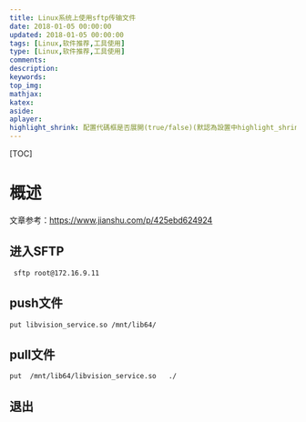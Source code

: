 ```yaml
---
title: Linux系统上使用sftp传输文件
date: 2018-01-05 00:00:00
updated: 2018-01-05 00:00:00
tags: [Linux,软件推荐,工具使用]
type: [Linux,软件推荐,工具使用]
comments:
description:
keywords:
top_img:
mathjax:
katex:
aside:
aplayer:
highlight_shrink: 配置代碼框是否展開(true/false)(默認為設置中highlight_shrink的配置)
---
```


[TOC]



# 概述

文章参考：https://www.jianshu.com/p/425ebd624924













## 进入SFTP

```
 sftp root@172.16.9.11 
```





## push文件

```
put libvision_service.so /mnt/lib64/
```



## pull文件

```
put  /mnt/lib64/libvision_service.so   ./
```





## 退出

```

```

